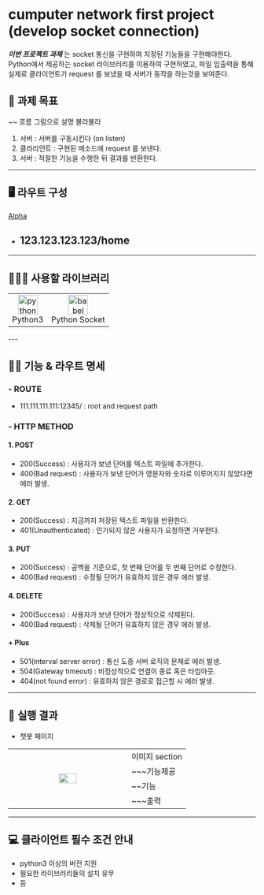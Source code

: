 # cumputer network first project (develop socket connection)

**_이번 프로젝트 과제_** 는 socket 통신을 구현하여 지정된 기능들을 구현해야한다. Python에서 제공하는 socket 라이브러리를 이용하여 구현하였고, 파일 입출력을 통해 실제로 클라이언트가 request 를 보냈을 때 서버가 동작을 하는것을 보여준다.

## 🚀 과제 목표

~~ 흐름 그림으로 설명 불라불라
1. 서버 : 서버를 구동시킨다 (on listen)
2. 클라리언트 : 구현된 메소드에 request 를 보낸다.
3. 서버 : 적절한 기능을 수행한 뒤 결과를 반환한다.

---

## 🖥 라우트 구성
[Alpha](https://github.com/IcaliaLabs/alpha)
- **123.123.123.123/home**
  - 


---

## 🧚🏻‍♀️ 사용할 라이브러리

<table>
<tbody>
    <tr>
        <td width="60">
            <div align="center"><a href="https://www.python.org/" target="_blank"> <img src="https://upload.wikimedia.org/wikipedia/commons/thumb/c/c3/Python-logo-notext.svg/220px-Python-logo-notext.svg.png" alt="python" width="40" height="40"/> </a><br>Python3</br></div>
          <td>
            <div align="center"><a href="https://babeljs.io/" target="_blank"> <img src="https://studygyaan.com/wp-content/uploads/2021/12/Python-Socket-IO.jpg?ezimgfmt=rs:300x150/rscb1/ng:webp/ngcb1" alt="babel" width="40" height="40"/> 
            </a><br>Python Socket</br></div>
        </td>
</tbody>
</table>
---

## 👩‍💻 기능 & 라우트 명세

### - ROUTE
- 111.111.111.111:12345/ : root and request path

### - HTTP METHOD

#### 1. POST
- 200(Success) : 사용자가 보낸 단어를 텍스트 파일에 추가한다.
- 400(Bad request) : 사용자가 보낸 단어가 영문자와 숫자로 이루어지지 않았다면 에러 발생.

#### 2. GET
- 200(Success) : 지금까지 저장된 텍스트 파일을 반환한다. 
- 401(Unauthenticated) : 인가되지 않은 사용자가 요청하면 거부한다.

#### 3. PUT
- 200(Success) : 공백을 기준으로, 첫 번째 단어를 두 번째 단어로 수정한다.
- 400(Bad request) : 수정될 단어가 유효하지 않은 경우 에러 발생.

#### 4. DELETE
- 200(Success) : 사용자가 보낸 단어가 정상적으로 삭제된다.
- 400(Bad request) : 삭제될 단어가 유효하지 않은 경우 에러 발생.

#### + Plus
- 501(interval server error) : 통신 도중 서버 로직의 문제로 에러 발생.
- 504(Gateway timeout) : 비정상적으로 연결이 종료 혹은 타임아웃.
- 404(not found error) : 유효하지 않은 경로로 접근할 시 에러 발생.

---
## 🌠 실행 결과
- 챗봇 페이지 <br>
<table>
	<tbody>
		<tr>
            <td rowspan="6"><div align="center"><img src="https://primer.dynamobim.org/ko/10_Custom-Nodes/images/10-4/Exercise/Revit/Images/RevitPython%20-%2006.png" width="40%" height="40%"></a></div></td>
            <td width="33%">이미지 section</td>
        </tr>
	<tr>
	    <td>~~~기능제공</td>
	</tr>
        <tr>
            <td>~~기능</td>
        </tr>
        <tr>
            <td>~~~출력</td>
        </tr>
    </tbody>
</table>

---
## 💻 클라이언트 필수 조건 안내 

- python3 이상의 버전 지원
- 필요한 라이브러리들의 설치 유무
- 등